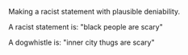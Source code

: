 Making a racist statement with plausible deniability. 

A racist statement is: "black people are scary"

A dogwhistle is: "inner city thugs are scary"
